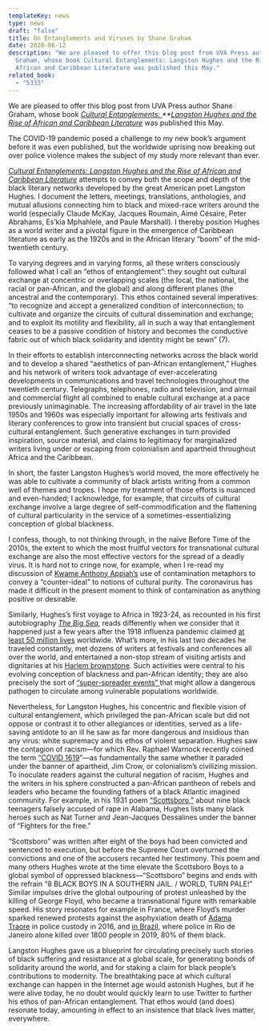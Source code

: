 ```yaml
---
templateKey: news
type: news
draft: "false"
title: On Entanglements and Viruses by Shane Graham
date: 2020-06-12
description: "We are pleased to offer this blog post from UVA Press author Shane
  Graham, whose book Cultural Entanglements: Langston Hughes and the Rise of
  African and Caribbean Literature was published this May."
related_book:
  - "5333"
---
```

We are pleased to offer this blog post from UVA Press author Shane Graham, whose book *[Cultural Entanglements: ](https://www.upress.virginia.edu/title/5333)**[Langston Hughes and the Rise of African and Caribbean Literature](https://www.upress.virginia.edu/title/5333)* was published this May.

The COVID-19 pandemic posed a challenge to my new book’s argument before it was even published, but the worldwide uprising now breaking out over police violence makes the subject of my study more relevant than ever.

*[Cultural Entanglements: Langston Hughes and the Rise of African and Caribbean Literature](https://www.upress.virginia.edu/title/5333)* attempts to convey both the scope and depth of the black literary networks developed by the great American poet Langston Hughes. I document the letters, meetings, translations, anthologies, and mutual allusions connecting him to black and mixed-race writers around the world (especially Claude McKay, Jacques Roumain, Aimé Césaire, Peter Abrahams, Es’kia Mphahlele, and Paule Marshall). I thereby position Hughes as a world writer and a pivotal figure in the emergence of Caribbean literature as early as the 1920s and in the African literary “boom” of the mid-twentieth century.

To varying degrees and in varying forms, all these writers consciously followed what I call an “ethos of entanglement”: they sought out cultural exchange at concentric or overlapping scales (the local, the national, the racial or pan-African, and the global) and along different planes (the ancestral and the contemporary). This ethos contained several imperatives: “to recognize and accept a generalized condition of interconnection; to cultivate and organize the circuits of cultural dissemination and exchange; and to exploit its motility and flexibility, all in such a way that entanglement ceases to be a passive condition of history and becomes the conductive fabric out of which black solidarity and identity might be sewn” (7).

In their efforts to establish interconnecting networks across the black world and to develop a shared “aesthetics of pan-African entanglement,” Hughes and his network of writers took advantage of ever-accelerating developments in communications and travel technologies throughout the twentieth century. Telegraphs, telephones, radio and television, and airmail and commercial flight all combined to enable cultural exchange at a pace previously unimaginable. The increasing affordability of air travel in the late 1950s and 1960s was especially important for allowing arts festivals and literary conferences to grow into transient but crucial spaces of cross-cultural entanglement. Such generative exchanges in turn provided inspiration, source material, and claims to legitimacy for marginalized writers living under or escaping from colonialism and apartheid throughout Africa and the Caribbean.

In short, the faster Langston Hughes’s world moved, the more effectively he was able to cultivate a community of black artists writing from a common well of themes and tropes. I hope my treatment of those efforts is nuanced and even-handed; I acknowledge, for example, that circuits of cultural exchange involve a large degree of self-commodification and the flattening of cultural particularity in the service of a sometimes-essentializing conception of global blackness.

I confess, though, to not thinking through, in the naïve Before Time of the 2010s, the extent to which the most fruitful vectors for transnational cultural exchange are also the most effective vectors for the spread of a deadly virus. It is hard not to cringe now, for example, when I re-read my discussion of [Kwame Anthony Appiah’s](http://appiah.net/books/cosmopolitanism/) use of contamination metaphors to convey a “counter-ideal” to notions of cultural purity. The coronavirus has made it difficult in the present moment to think of contamination as anything positive or desirable.

Similarly, Hughes’s first voyage to Africa in 1923-24, as recounted in his first autobiography *[The Big Sea](https://www.penguinrandomhouse.com/books/212882/the-big-sea-by-langston-hughes-and-arnold-rampersad/)*, reads differently when we consider that it happened just a few years after the 1918 influenza pandemic claimed [at least 50 million lives](https://www.cdc.gov/flu/pandemic-resources/1918-pandemic-h1n1.html) worldwide. What’s more, in his last two decades he traveled constantly, met dozens of writers at festivals and conferences all over the world, and entertained a non-stop stream of visiting artists and dignitaries at his [Harlem brownstone](https://www.nps.gov/nr/feature/afam/2008/Langston_Hughes_House.htm). Such activities were central to his evolving conception of blackness and pan-African identity; they are also precisely the sort of [“super-spreader events” ](https://www.cbsnews.com/news/super-spreader-coronavirus/)that might allow a dangerous pathogen to circulate among vulnerable populations worldwide.

Nevertheless, for Langston Hughes, his concentric and flexible vision of cultural entanglement, which privileged the pan-African scale but did not oppose or contrast it to other allegiances or identities, served as a life-saving antidote to an ill he saw as far more dangerous and insidious than any virus: white supremacy and its ethos of violent separation. Hughes saw the contagion of racism—for which Rev. Raphael Warnock recently coined the term [“COVID 1619](https://www.npr.org/2020/06/03/869053460/lessons-to-learn-from-the-civil-rights-movement-as-protests-rage-in-atlanta-agai)”—as fundamentally the same whether it paraded under the banner of apartheid, Jim Crow, or colonialism’s civilizing mission. To inoculate readers against the cultural negation of racism, Hughes and the writers in his sphere constructed a pan-African pantheon of rebels and leaders who became the founding fathers of a black Atlantic imagined community. For example, in his 1931 poem [“Scottsboro,”](https://www.poetrynook.com/poem/scottsboro-0) about nine black teenagers falsely accused of rape in Alabama, Hughes lists many black heroes such as Nat Turner and Jean-Jacques Dessalines under the banner of “Fighters for the free.”

“Scottsboro” was written after eight of the boys had been convicted and sentenced to execution, but before the Supreme Court overturned the convictions and one of the accusers recanted her testimony. This poem and many others Hughes wrote at the time elevate the Scottsboro Boys to a global symbol of oppressed blackness—“Scottsboro” begins and ends with the refrain “8 BLACK BOYS IN A SOUTHERN JAIL. / WORLD, TURN PALE!” Similar impulses drive the global outpouring of protest unleashed by the killing of George Floyd, who became a transnational figure with remarkable speed. His story resonates for example in France, where Floyd’s murder sparked renewed protests against the asphyxiation death of [Adama Traore](https://www.pri.org/stories/2020-06-08/france-killing-george-floyd-invokes-memory-adama-traor) in police custody in 2016, and [in Brazil,](https://www.americasquarterly.org/article/why-americas-protests-resonate-so-deeply-in-brazil/) where police in Rio de Janeiro alone killed over 1800 people in 2019, 80% of them black.

Langston Hughes gave us a blueprint for circulating precisely such stories of black suffering and resistance at a global scale, for generating bonds of solidarity around the world, and for staking a claim for black people’s contributions to modernity. The breathtaking pace at which cultural exchange can happen in the Internet age would astonish Hughes, but if he were alive today, he no doubt would quickly learn to use Twitter to further his ethos of pan-African entanglement. That ethos would (and does) resonate today, amounting in effect to an insistence that black lives matter, everywhere.

[](https://www.addthis.com/bookmark.php?v=300 "Facebook")[](https://www.addthis.com/bookmark.php?v=300 "Twitter")[](https://www.addthis.com/bookmark.php?v=300 "Email")[](https://www.addthis.com/bookmark.php?v=300 "Google Bookmark")
